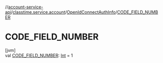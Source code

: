 //[account-service-api](../../../index.md)/[classtime.service.account](../index.md)/[OpenIdConnectAuthInfo](index.md)/[CODE_FIELD_NUMBER](-c-o-d-e_-f-i-e-l-d_-n-u-m-b-e-r.md)

# CODE_FIELD_NUMBER

[jvm]\
val [CODE_FIELD_NUMBER](-c-o-d-e_-f-i-e-l-d_-n-u-m-b-e-r.md): [Int](https://kotlinlang.org/api/latest/jvm/stdlib/kotlin/-int/index.html) = 1
